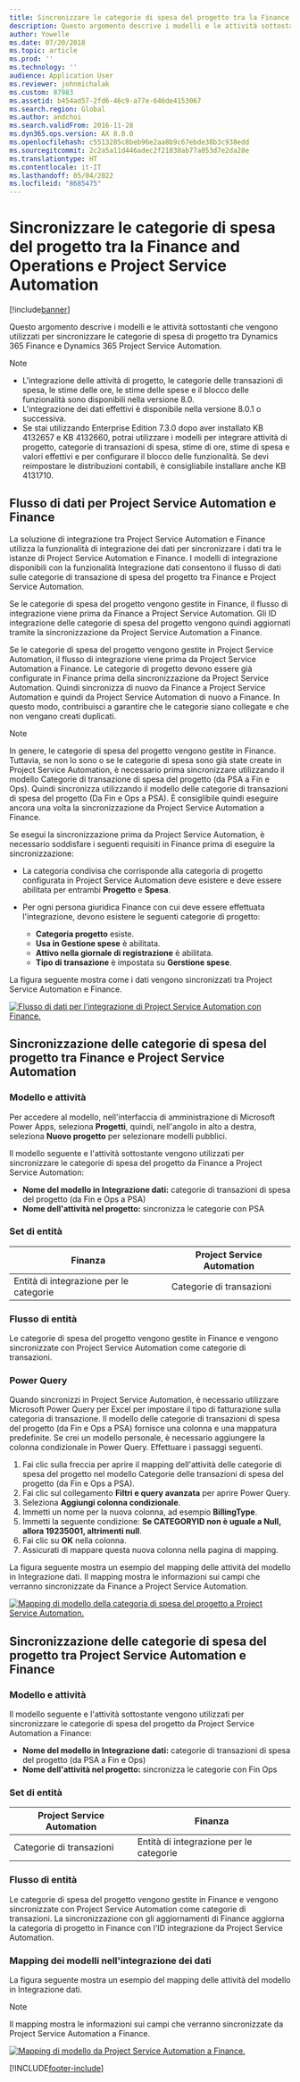 ```yaml
---
title: Sincronizzare le categorie di spesa del progetto tra la Finance and Operations e Project Service Automation
description: Questo argomento descrive i modelli e le attività sottostanti che vengono utilizzati per sincronizzare le categorie di spesa di progetto tra Microsoft Dynamics 365 Finance e Dynamics 365 Project Service Automation.
author: Yowelle
ms.date: 07/20/2018
ms.topic: article
ms.prod: ''
ms.technology: ''
audience: Application User
ms.reviewer: johnmichalak
ms.custom: 87983
ms.assetid: b454ad57-2fd6-46c9-a77e-646de4153067
ms.search.region: Global
ms.author: andchoi
ms.search.validFrom: 2016-11-28
ms.dyn365.ops.version: AX 8.0.0
ms.openlocfilehash: c5513285c8beb96e2aa8b9c67ebde38b3c938edd
ms.sourcegitcommit: 2c2a5a11d446adec2f21030ab77a053d7e2da28e
ms.translationtype: HT
ms.contentlocale: it-IT
ms.lasthandoff: 05/04/2022
ms.locfileid: "8685475"
---
```

# <a name="synchronize-project-expense-categories-between-finance-and-operations-and-project-service-automation"></a>Sincronizzare le categorie di spesa del progetto tra la Finance and Operations e Project Service Automation

[!include[banner](../includes/banner.md)]

Questo argomento descrive i modelli e le attività sottostanti che vengono utilizzati per sincronizzare le categorie di spesa di progetto tra Dynamics 365 Finance e Dynamics 365 Project Service Automation.

> [!NOTE]
> - L'integrazione delle attività di progetto, le categorie delle transazioni di spesa, le stime delle ore, le stime delle spese e il blocco delle funzionalità sono disponibili nella versione 8.0.
> - L'integrazione dei dati effettivi è disponibile nella versione 8.0.1 o successiva.
> - Se stai utilizzando Enterprise Edition 7.3.0 dopo aver installato KB 4132657 e KB 4132660, potrai utilizzare i modelli per integrare attività di progetto, categorie di transazioni di spesa, stime di ore, stime di spesa e valori effettivi e per configurare il blocco delle funzionalità. Se devi reimpostare le distribuzioni contabili, è consigliabile installare anche KB 4131710.

## <a name="data-flow-for-project-service-automation-and-finance"></a>Flusso di dati per Project Service Automation e Finance

La soluzione di integrazione tra Project Service Automation e Finance utilizza la funzionalità di integrazione dei dati per sincronizzare i dati tra le istanze di Project Service Automation e Finance. I modelli di integrazione disponibili con la funzionalità Integrazione dati consentono il flusso di dati sulle categorie di transazione di spesa del progetto tra Finance e Project Service Automation.

Se le categorie di spesa del progetto vengono gestite in Finance, il flusso di integrazione viene prima da Finance a Project Service Automation. Gli ID integrazione delle categorie di spesa del progetto vengono quindi aggiornati tramite la sincronizzazione da Project Service Automation a Finance.

Se le categorie di spesa del progetto vengono gestite in Project Service Automation, il flusso di integrazione viene prima da Project Service Automation a Finance. Le categorie di progetto devono essere già configurate in Finance prima della sincronizzazione da Project Service Automation. Quindi sincronizza di nuovo da Finance a Project Service Automation e quindi da Project Service Automation di nuovo a Finance. In questo modo, contribuisci a garantire che le categorie siano collegate e che non vengano creati duplicati.

> [!NOTE]
> In genere, le categorie di spesa del progetto vengono gestite in Finance. Tuttavia, se non lo sono o se le categorie di spesa sono già state create in Project Service Automation, è necessario prima sincronizzare utilizzando il modello Categorie di transazione di spesa del progetto (da PSA a Fin e Ops). Quindi sincronizza utilizzando il modello delle categorie di transazioni di spesa del progetto (Da Fin e Ops a PSA). È consiglibile quindi eseguire ancora una volta la sincronizzazione da Project Service Automation a Finance.
>
> Se esegui la sincronizzazione prima da Project Service Automation, è necessario soddisfare i seguenti requisiti in Finance prima di eseguire la sincronizzazione:
>
> - La categoria condivisa che corrisponde alla categoria di progetto configurata in Project Service Automation deve esistere e deve essere abilitata per entrambi **Progetto** e **Spesa**.
> - Per ogni persona giuridica Finance con cui deve essere effettuata l'integrazione, devono esistere le seguenti categorie di progetto:
>
>     - **Categoria progetto** esiste. 
>     - **Usa in Gestione spese** è abilitata.
>     - **Attivo nella giornale di registrazione** è abilitata.
>     - **Tipo di transazione** è impostata su **Gerstione spese**.

La figura seguente mostra come i dati vengono sincronizzati tra Project Service Automation e Finance.

[![Flusso di dati per l'integrazione di Project Service Automation con Finance.](./media/ProjectExpenseCategoriesFlow.png)](./media/ProjectExpenseCategoriesFlow.png)

## <a name="project-expense-category-synchronization-from-finance-to-project-service-automation"></a>Sincronizzazione delle categorie di spesa del progetto tra Finance e Project Service Automation

### <a name="template-and-task"></a>Modello e attività

Per accedere al modello, nell'interfaccia di amministrazione di Microsoft Power Apps, seleziona **Progetti**, quindi, nell'angolo in alto a destra, seleziona **Nuovo progetto** per selezionare modelli pubblici.

Il modello seguente e l'attività sottostante vengono utilizzati per sincronizzare le categorie di spesa del progetto da Finance a Project Service Automation:

- **Nome del modello in Integrazione dati:** categorie di transazioni di spesa del progetto (da Fin e Ops a PSA)
- **Nome dell'attività nel progetto:** sincronizza le categorie con PSA

### <a name="entity-set"></a>Set di entità

| Finanza                           | Project Service Automation |
|-----------------------------------|----------------------------|
| Entità di integrazione per le categorie | Categorie di transazioni     |

### <a name="entity-flow"></a>Flusso di entità

Le categorie di spesa del progetto vengono gestite in Finance e vengono sincronizzate con Project Service Automation come categorie di transazioni.

### <a name="power-query"></a>Power Query

Quando sincronizzi in Project Service Automation, è necessario utilizzare Microsoft Power Query per Excel per impostare il tipo di fatturazione sulla categoria di transazione. Il modello delle categorie di transazioni di spesa del progetto (da Fin e Ops a PSA) fornisce una colonna e una mappatura predefinite. Se crei un modello personale, è necessario aggiungere la colonna condizionale in Power Query. Effettuare i passaggi seguenti.

1. Fai clic sulla freccia per aprire il mapping dell'attività delle categorie di spesa del progetto nel modello Categorie delle transazioni di spesa del progetto (da Fin e Ops a PSA).
2. Fai clic sul collegamento **Filtri e query avanzata** per aprire Power Query.
2. Seleziona **Aggiungi colonna condizionale**.
3. Immetti un nome per la nuova colonna, ad esempio **BillingType**.
4. Immetti la seguente condizione: **Se CATEGORYID non è uguale a Null, allora 19235001, altrimenti null**.
5. Fai clic su **OK** nella colonna.
6. Assicurati di mappare questa nuova colonna nella pagina di mapping.

La figura seguente mostra un esempio del mapping delle attività del modello in Integrazione dati. Il mapping mostra le informazioni sui campi che verranno sincronizzate da Finance a Project Service Automation.

[![Mapping di modello della categoria di spesa del progetto a Project Service Automation.](./media/ProjectExpenseCategoriesToPSAMapping.jpg)](./media/ProjectExpenseCategoriesToPSAMapping.jpg)

## <a name="project-expense-category-synchronization-from-project-service-automation-to-finance"></a>Sincronizzazione delle categorie di spesa del progetto tra Project Service Automation e Finance

### <a name="template-and-task"></a>Modello e attività

Il modello seguente e l'attività sottostante vengono utilizzati per sincronizzare le categorie di spesa del progetto da Project Service Automation a Finance:

- **Nome del modello in Integrazione dati:** categorie di transazioni di spesa del progetto (da PSA a Fin e Ops)
- **Nome dell'attività nel progetto:** sincronizza le categorie con Fin Ops

### <a name="entity-set"></a>Set di entità

| Project Service Automation | Finanza                           |
|----------------------------|-----------------------------------|
| Categorie di transazioni     | Entità di integrazione per le categorie |

### <a name="entity-flow"></a>Flusso di entità

Le categorie di spesa del progetto vengono gestite in Finance e vengono sincronizzate con Project Service Automation come categorie di transazioni. La sincronizzazione con gli aggiornamenti di Finance aggiorna la categoria di progetto in Finance con l'ID integrazione da Project Service Automation.

### <a name="template-mapping-in-data-integration"></a>Mapping dei modelli nell'integrazione dei dati

La figura seguente mostra un esempio del mapping delle attività del modello in Integrazione dati.

> [!NOTE]
> Il mapping mostra le informazioni sui campi che verranno sincronizzate da Project Service Automation a Finance.

[![Mapping di modello da Project Service Automation a Finance.](./media/ProjectExpenseCategoriesToFinOpsMapping.jpg)](./media/ProjectExpenseCategoriesToFinOpsMapping.jpg)


[!INCLUDE[footer-include](../includes/footer-banner.md)]
